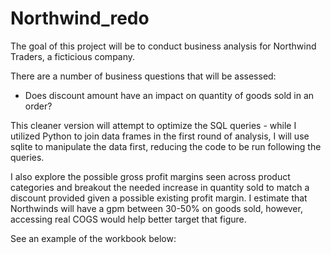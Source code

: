 # Northwind_redo

The goal of this project will be to conduct business analysis for Northwind Traders, a ficticious company.

There are a number of business questions that will be assessed:
- Does discount amount have an impact on quantity of goods sold in an order?

This cleaner version will attempt to optimize the SQL queries - while I utilized Python to join data frames in the first round of analysis, I will use sqlite to manipulate the data first, reducing the code to be run following the queries.

I also explore the possible gross profit margins seen across product categories and breakout the needed increase in quantity sold to match a discount provided given a possible existing profit margin. I estimate that Northwinds will have a gpm between 30-50% on goods sold, however, accessing real COGS would help better target that figure.

See an example of the workbook below:

